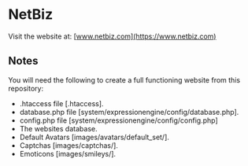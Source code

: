 NetBiz
===

Visit the website at: [www.netbiz.com](https://www.netbiz.com)

Notes
---

You will need the following to create a full functioning website from this repository:

* .htaccess file [.htaccess].
* database.php file [system/expressionengine/config/database.php].
* config.php file [system/expressionengine/config/config.php]
* The websites database.
* Default Avatars [images/avatars/default_set/].
* Captchas [images/captchas/].
* Emoticons [images/smileys/].